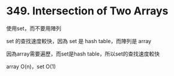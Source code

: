 <h1>349. Intersection of Two Arrays</h1>

<p>使用set，而不要用陣列</p>

<p>set 的查找速度較快，因為 set 是 hash table，而陣列是 array</p>
<p>因為array需要遍歷，而set是hash table，所以set的查找速度較快</p>
<p>array O(n)，set O(1)</p>